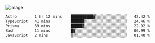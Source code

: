 ![image](https://github-profile-trophy.vercel.app/?username=CMOISDEAD&theme=oldie&row=1&no-frame=true&no-bg=true&margin-w=15&margin-h=15)
<!--START_SECTION:waka-->

```txt
Astro        1 hr 12 mins    ██████████▓░░░░░░░░░░░░░░   42.42 %
TypeScript   41 mins         ██████░░░░░░░░░░░░░░░░░░░   24.46 %
Prisma       39 mins         █████▓░░░░░░░░░░░░░░░░░░░   22.92 %
Bash         11 mins         █▓░░░░░░░░░░░░░░░░░░░░░░░   06.99 %
JavaScript   2 mins          ▒░░░░░░░░░░░░░░░░░░░░░░░░   01.40 %
```

<!--END_SECTION:waka--> 
